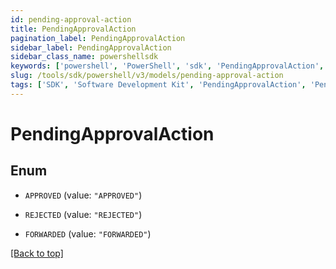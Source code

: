 ```yaml
---
id: pending-approval-action
title: PendingApprovalAction
pagination_label: PendingApprovalAction
sidebar_label: PendingApprovalAction
sidebar_class_name: powershellsdk
keywords: ['powershell', 'PowerShell', 'sdk', 'PendingApprovalAction', 'PendingApprovalAction'] 
slug: /tools/sdk/powershell/v3/models/pending-approval-action
tags: ['SDK', 'Software Development Kit', 'PendingApprovalAction', 'PendingApprovalAction']
---
```



# PendingApprovalAction

## Enum


* `APPROVED` (value: `"APPROVED"`)

* `REJECTED` (value: `"REJECTED"`)

* `FORWARDED` (value: `"FORWARDED"`)


[[Back to top]](#) 


